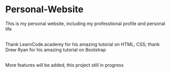 # Personal-Website

This is my personal website, including my professtional profile and personal life <br /><br />

Thank LearnCode.academy for his amazing tutorial on HTML, CSS; thank Drew Ryan for his amazing tutorial on Bootstrap <br /><br />

More features will be added, this project still in progress 
